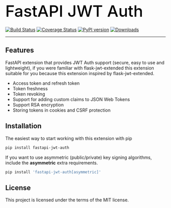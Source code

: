 <h1 align="left" style="margin-bottom: 20px; font-weight: 500; font-size: 50px; color: black;">
  FastAPI JWT Auth
</h1>

[![Build Status](https://travis-ci.org/IndominusByte/fastapi-jwt-auth.svg?branch=master)](https://travis-ci.org/IndominusByte/fastapi-jwt-auth)
[![Coverage Status](https://coveralls.io/repos/github/IndominusByte/fastapi-jwt-auth/badge.svg?branch=master)](https://coveralls.io/github/IndominusByte/fastapi-jwt-auth?branch=master)
[![PyPI version](https://badge.fury.io/py/fastapi-jwt-auth.svg)](https://badge.fury.io/py/fastapi-jwt-auth)
[![Downloads](https://pepy.tech/badge/fastapi-jwt-auth)](https://pepy.tech/project/fastapi-jwt-auth)

---

## Features
FastAPI extension that provides JWT Auth support (secure, easy to use and lightweight), if you were familiar with flask-jwt-extended this extension suitable for you because this extension inspired by flask-jwt-extended.

- Access token and refresh token
- Token freshness
- Token revoking
- Support for adding custom claims to JSON Web Tokens
- Support RSA encryption
- Storing tokens in cookies and CSRF protection

## Installation
The easiest way to start working with this extension with pip

```bash
pip install fastapi-jwt-auth
```

If you want to use asymmetric (public/private) key signing algorithms, include the <b>asymmetric</b> extra requirements.
```bash
pip install 'fastapi-jwt-auth[asymmetric]'
```

## License
This project is licensed under the terms of the MIT license.
